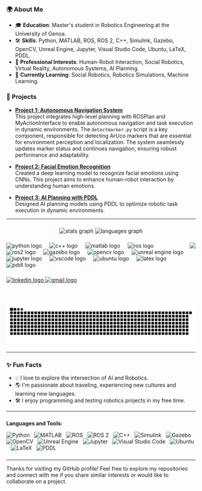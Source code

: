 
### 🌍 About Me
- 🎓 **Education**: Master's student in Robotics Engineering at the University of Genoa.
- 🛠️ **Skills**: Python, MATLAB, ROS, ROS 2, C++, Simulink, Gazebo, OpenCV, Unreal Engine, Jupyter, Visual Studio Code, Ubuntu, LaTeX, PDDL.
- 💼 **Professional Interests**: Human-Robot Interaction, Social Robotics, Virtual Reality, Autonomous Systems, AI Planning.
- 🌱 **Currently Learning**: Social Robotics, Robotics Simulations, Machine Learning.

### 🚀 Projects

- **[Project 1: Autonomous Navigation System](https://github.com/Roumaissa-BENKREDDA/Experimental_Assignmnet_2.git)**  
  This project integrates high-level planning with ROSPlan and MyActionInterface to enable autonomous navigation and task execution in dynamic environments. The `detectmarker.py` script is a key component, responsible for detecting ArUco markers that are essential for environment perception and localization. The system seamlessly updates marker status and continues navigation, ensuring robust performance and adaptability.
  
- **[Project 2: Facial Emotion Recognition](https://github.com/Roumaissa-BENKREDDA/Machine-Learning-2.git)**  
  Created a deep learning model to recognize facial emotions using CNNs. This project aims to enhance human-robot interaction by understanding human emotions.

- **[Project 3: AI Planning with PDDL](https://github.com/Roumaissa-BENKREDDA/Artificial-Intelligence-for-Robotics-2-.git)**  
  Designed AI planning models using PDDL to optimize robotic task execution in dynamic environments.
  
---

###

<div align="center">
  <img src="https://github-readme-stats.vercel.app/api?username=Roumaissa-BENKREDDA&hide_title=false&hide_rank=false&show_icons=true&include_all_commits=true&count_private=true&disable_animations=false&theme=radical&locale=en&hide_border=false" height="150" alt="stats graph"  />
  <img src="https://github-readme-stats.vercel.app/api/top-langs?username=Roumaissa-BENKREDDA&locale=en&hide_title=false&layout=compact&card_width=320&langs_count=5&theme=radical&hide_border=false" height="150" alt="languages graph"  />
</div>

###

<img align="right" height="150" src="https://i.imgflip.com/65efzo.gif"  />

###

<div align="left">
  <img src="https://cdn.jsdelivr.net/gh/devicons/devicon/icons/python/python-original.svg" height="30" alt="python logo"  />
  <img width="12" />
  <img src="https://cdn.jsdelivr.net/gh/devicons/devicon/icons/cplusplus/cplusplus-original.svg" height="30" alt="c++ logo"  />
  <img width="12" />
  <img src="https://cdn.jsdelivr.net/gh/devicons/devicon/icons/matlab/matlab-original.svg" height="30" alt="matlab logo"  />
  <img width="12" />
  <img src="https://cdn.jsdelivr.net/gh/devicons/devicon/icons/ros/ros-original.svg" height="30" alt="ros logo"  />
  <img width="12" />
  <img src="https://cdn.jsdelivr.net/gh/devicons/devicon/icons/ros/ros-original.svg" height="30" alt="ros2 logo"  />
  <img width="12" />
  <img src="https://cdn.jsdelivr.net/gh/devicons/devicon/icons/gazebo/gazebo-original.svg" height="30" alt="gazebo logo"  />
  <img width="12" />
  <img src="https://cdn.jsdelivr.net/gh/devicons/devicon/icons/opencv/opencv-original.svg" height="30" alt="opencv logo"  />
  <img width="12" />
  <img src="https://cdn.jsdelivr.net/gh/devicons/devicon/icons/unrealengine/unrealengine-original.svg" height="30" alt="unreal engine logo"  />
  <img width="12" />
  <img src="https://cdn.jsdelivr.net/gh/devicons/devicon/icons/jupyter/jupyter-original.svg" height="30" alt="jupyter logo"  />
  <img width="12" />
  <img src="https://cdn.jsdelivr.net/gh/devicons/devicon/icons/vscode/vscode-original.svg" height="30" alt="vscode logo"  />
  <img width="12" />
  <img src="https://cdn.jsdelivr.net/gh/devicons/devicon/icons/ubuntu/ubuntu-plain.svg" height="30" alt="ubuntu logo"  />
  <img width="12" />
  <img src="https://cdn.jsdelivr.net/gh/devicons/devicon/icons/latex/latex-original.svg" height="30" alt="latex logo"  />
  <img width="12" />
  <img src="https://img.shields.io/badge/-PDDL-black?logo=pddl&style=social" height="30" alt="pddl logo"  />
</div>

###

<div align="left">
  <a href="www.linkedin.com/in/roumaissa-b-098052255" target="_blank">
    <img src="https://img.shields.io/static/v1?message=LinkedIn&logo=linkedin&label=&color=0077B5&logoColor=white&labelColor=&style=for-the-badge" height="35" alt="linkedin logo"  />
  </a>
  <a href="mailto:romr8527@gmail.com" target="_blank">
    <img src="https://img.shields.io/static/v1?message=Email&logo=gmail&label=&color=D14836&logoColor=white&labelColor=&style=for-the-badge" height="35" alt="gmail logo"  />
  </a>
</div>


###

<br clear="both">

<!-- Snake animation placeholder -->
![Snake animation](https://github.com/Roumaissa-BENKREDDA/Roumaissa-BENKREDDA/blob/main/snake.svg)

---

### ✨ Fun Facts
- 💡 I love to explore the intersection of AI and Robotics.
- 🌎 I'm passionate about traveling, experiencing new cultures and learning new languages.
- 🛠️ I enjoy programming and testing robotics projects in my free time.

---
###

**Languages and Tools:** 

![Python](https://img.shields.io/badge/-Python-black?logo=python&style=social)&nbsp;&nbsp;
![MATLAB](https://img.shields.io/badge/-MATLAB-black?logo=mathworks&style=social)&nbsp;&nbsp;
![ROS](https://img.shields.io/badge/-ROS-black?logo=ros&style=social)&nbsp;&nbsp;
![ROS 2](https://img.shields.io/badge/-ROS%202-black?logo=ros&style=social)&nbsp;&nbsp;
![C++](https://img.shields.io/badge/-C++-black?logo=c%2B%2B&style=social)&nbsp;&nbsp;
![Simulink](https://img.shields.io/badge/-Simulink-black?logo=mathworks&style=social)&nbsp;&nbsp;
![Gazebo](https://img.shields.io/badge/-Gazebo-black?logo=gazebo&style=social)&nbsp;&nbsp;
![OpenCV](https://img.shields.io/badge/-OpenCV-black?logo=opencv&style=social)&nbsp;&nbsp;
![Unreal Engine](https://img.shields.io/badge/-Unreal%20Engine-black?logo=unrealengine&style=social)&nbsp;&nbsp;
![Jupyter](https://img.shields.io/badge/-Jupyter-black?logo=jupyter&style=social)&nbsp;&nbsp;
![Visual Studio Code](https://img.shields.io/badge/-Visual%20Studio%20Code-black?logo=visualstudiocode&style=social)&nbsp;&nbsp;
![Ubuntu](https://img.shields.io/badge/-Ubuntu-black?logo=ubuntu&style=social)&nbsp;&nbsp;
![LaTeX](https://img.shields.io/badge/-LaTeX-black?logo=latex&style=social)&nbsp;&nbsp;
![PDDL](https://img.shields.io/badge/-PDDL-black?logo=pddl&style=social)&nbsp;&nbsp;

###
---
Thanks for visiting my GitHub profile! Feel free to explore my repositories and connect with me if you share similar interests or would like to collaborate on a project.
